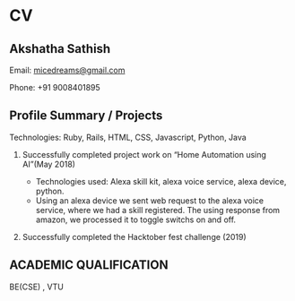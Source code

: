 # CV

## Akshatha Sathish

Email: micedreams@gmail.com

Phone: +91 9008401895

## Profile Summary / Projects

Technologies: Ruby, Rails, HTML, CSS, Javascript, Python, Java


1. Successfully completed project work on “Home Automation using AI”(May 2018)
    * Technologies used: Alexa skill kit, alexa voice service, alexa device, python.
    * Using an alexa device we sent web request to the alexa voice service, 
    where we had a skill registered. The using response from amazon, we processed it to toggle switchs on and off.


1. Successfully completed the Hacktober fest challenge (2019)


## ACADEMIC QUALIFICATION 
BE(CSE) , VTU 
